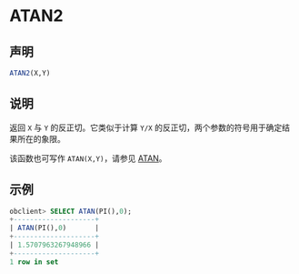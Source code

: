 # ATAN2

## 声明

```sql
ATAN2(X,Y)
```

## 说明

返回 `X` 与 `Y` 的反正切。它类似于计算 `Y/X` 的反正切，两个参数的符号用于确定结果所在的象限。

该函数也可写作 `ATAN(X,Y)`，请参见 [ATAN](/zh-CN/10.sql-reference-mysql-mode/4.functions/2.functions-1/4.mathematical-functions/4.ATAN.md)。

## 示例

```sql
obclient> SELECT ATAN(PI(),0);
+--------------------+
| ATAN(PI(),0)       |
+--------------------+
| 1.5707963267948966 |
+--------------------+
1 row in set 
```
